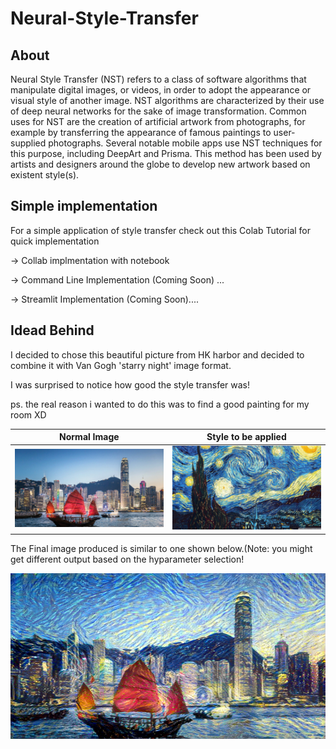# Neural-Style-Transfer

## About 
Neural Style Transfer (NST) refers to a class of software algorithms that manipulate digital images, or videos, in order to adopt the appearance or visual style of another image. NST algorithms are characterized by their use of deep neural networks for the sake of image transformation. Common uses for NST are the creation of artificial artwork from photographs, for example by transferring the appearance of famous paintings to user-supplied photographs. Several notable mobile apps use NST techniques for this purpose, including DeepArt and Prisma. This method has been used by artists and designers around the globe to develop new artwork based on existent style(s).

## Simple implementation 
For a simple application of style transfer check out this Colab Tutorial for quick implementation 

-> Collab implmentation with notebook 

-> Command Line Implementation (Coming Soon) ...

-> Streamlit Implementation (Coming Soon)....

## Idead Behind 

I decided to chose this beautiful picture from HK harbor and decided to combine it with Van Gogh 'starry night' image format. 

I was surprised to notice how good the style transfer was!

ps. the real reason i wanted to do this was to find a good painting for my room XD



Normal Image              |  Style to be applied 
:-------------------------:|:-------------------------:
![](https://github.com/Yega-Noragami/Neural-Style-Transfer/blob/main/Images/Base.jpeg)|  ![](https://github.com/Yega-Noragami/Neural-Style-Transfer/blob/main/Images/Style.jpeg)


The Final image produced is similar to one shown below.(Note: you might get different output based on the hyparameter selection!

![](https://github.com/Yega-Noragami/Neural-Style-Transfer/blob/main/Images/gen_at_iteration_30.png)


